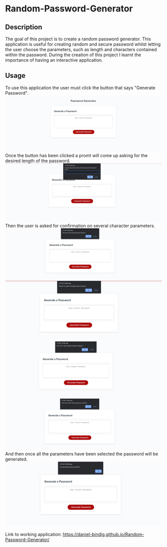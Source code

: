 # Random-Password-Generator
## Description


The goal of this project is to create a random password generator. This application is useful for creating random and secure password whilst letting the user choose the parameters, such as length and characters contained within the password. During the creation of this project I learnt the importance of having an interactive application.

## Usage

To use this application the user must click the button that says "Generate Password".
![alt text](assets/images/Capture.JPG)
Once the button has been clicked a promt will come up asking for the desired length of the password.
![alt text](assets/images/Capture2.JPG)
Then the user is asked for confirmation on several character parameters.
![alt text](assets/images/Capture3.JPG)
![alt text](assets/images/Capture4.JPG)
![alt text](assets/images/Capture5.JPG)
![alt text](assets/images/Capture6.JPG)
And then once all the parameters have been selected the password will be generated.
![alt text](assets/images/Capture7.JPG)

Link to working application: https://daniel-bindig.github.io/Random-Password-Generator/

